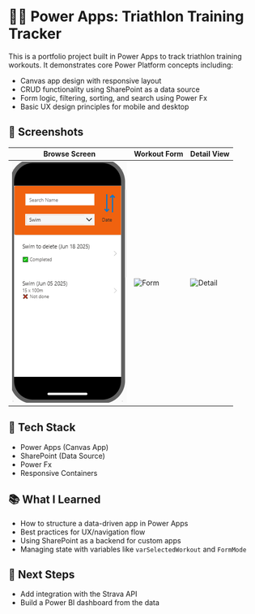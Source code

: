 # 🏃‍♂️ Power Apps: Triathlon Training Tracker

This is a portfolio project built in Power Apps to track triathlon training workouts. It demonstrates core Power Platform concepts including:

- Canvas app design with responsive layout
- CRUD functionality using SharePoint as a data source
- Form logic, filtering, sorting, and search using Power Fx
- Basic UX design principles for mobile and desktop

## 📸 Screenshots

| Browse Screen | Workout Form | Detail View |
|---------------|---------------|--------------|
| ![Browse](https://github.com/powerappsDave/triathlon-training-app/blob/main/BrowseScreen.PNG) | ![Form](screenshots/form.png) | ![Detail](screenshots/detail.png) |

## 🔧 Tech Stack

- Power Apps (Canvas App)
- SharePoint (Data Source)
- Power Fx
- Responsive Containers

## 📚 What I Learned

- How to structure a data-driven app in Power Apps
- Best practices for UX/navigation flow
- Using SharePoint as a backend for custom apps
- Managing state with variables like `varSelectedWorkout` and `FormMode`

## 🚀 Next Steps

- Add integration with the Strava API
- Build a Power BI dashboard from the data
